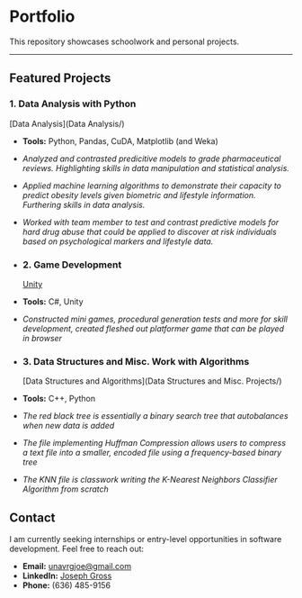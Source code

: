# **Portfolio**
This repository showcases schoolwork and personal projects.

---

## **Featured Projects**

### 1. **Data Analysis with Python**
  [Data Analysis](Data Analysis/)
- **Tools:** Python, Pandas, CuDA, Matplotlib (and Weka)
- *Analyzed and contrasted predicitive models to grade pharmaceutical reviews.  Highlighting skills in data manipulation and statistical analysis.*
- *Applied machine learning algorithms to demonstrate their capacity to predict obesity levels given biometric and lifestyle information. Furthering skills in data analysis.*
- *Worked with team member to test and contrast predictive models for hard drug abuse that could be applied to discover at risk individuals based on psychological markers and lifestyle data.*

- ### 2. Game Development
  [Unity](Unity/)
- **Tools:** C#, Unity
- *Constructed mini games, procedural generation tests and more for skill development, created fleshed out platformer game that can be played in browser*

- ### 3. Data Structures and Misc. Work with Algorithms
  [Data Structures and Algorithms](Data Structures and Misc. Projects/)
- **Tools:** C++, Python
- *The red black tree is essentially a binary search tree that autobalances when new data is added*
- *The file implementing Huffman Compression allows users to compress a text file into a smaller, encoded file using a frequency-based binary tree*
- *The KNN file is classwork writing the K-Nearest Neighbors Classifier Algorithm from scratch*

    
## **Contact**

I am currently seeking internships or entry-level opportunities in software development. Feel free to reach out:

- **Email:** [unavrgjoe@gmail.com](mailto:unavrgjoe@gmail.com)
- **LinkedIn:** [Joseph Gross](www.linkedin.com/in/joseph-gross-a5a07a347)
- **Phone:** (636) 485-9156
